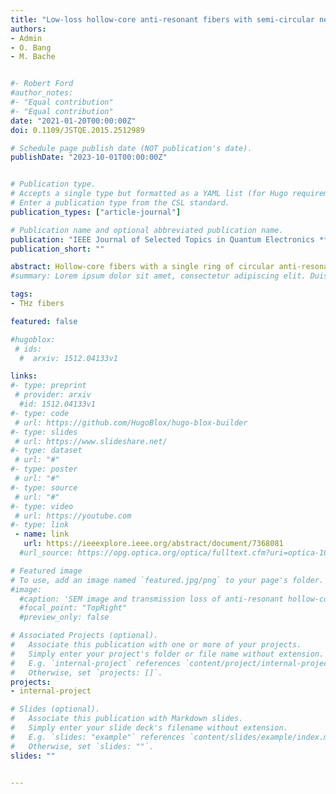 ```yaml
---
title: "Low-loss hollow-core anti-resonant fibers with semi-circular nested tubes"
authors:
- Admin
- O. Bang
- M. Bache


#- Robert Ford
#author_notes:
#- "Equal contribution"
#- "Equal contribution"
date: "2021-01-20T00:00:00Z"
doi: 0.1109/JSTQE.2015.2512989

# Schedule page publish date (NOT publication's date).
publishDate: "2023-10-01T00:00:00Z"


# Publication type.
# Accepts a single type but formatted as a YAML list (for Hugo requirements).
# Enter a publication type from the CSL standard.
publication_types: ["article-journal"]

# Publication name and optional abbreviated publication name.
publication: "IEEE Journal of Selected Topics in Quantum Electronics **22**, 156 (2015)"
publication_short: ""

abstract: Hollow-core fibers with a single ring of circular anti-resonant tubes as the cladding provide a simple way of getting a negative-curvature hollow core, resulting in broadband low-loss transmission with little power overlap in the glass. These fibers show a significant improvement in loss performance if the anti-resonant tubes have nested tubes inside them, and here we investigate the role of the shape and position of these nested elements. By allowing the circular nested elements to become semi-circular, we selectively change the position or curvature of the nested elements. We find that the loss performance is quite insensitive to the curvature of the nested element, while the distance from the core boundary to the outer perimeter of the nested element is much more critical. Interestingly, the additional freedom of the semi-circular nested elements allows optimizing them for a better loss performance than the ideal full-circle design.
#summary: Lorem ipsum dolor sit amet, consectetur adipiscing elit. Duis posuere tellus ac convallis placerat. Proin tincidunt magna sed ex sollicitudin condimentum.

tags:
- THz fibers

featured: false

#hugoblox:
 # ids:
  #  arxiv: 1512.04133v1

links:
#- type: preprint
 # provider: arxiv
  #id: 1512.04133v1
#- type: code
 # url: https://github.com/HugoBlox/hugo-blox-builder
#- type: slides
 # url: https://www.slideshare.net/
#- type: dataset
 # url: "#"
#- type: poster
 # url: "#"
#- type: source
 # url: "#"
#- type: video
 # url: https://youtube.com
#- type: link
 - name: link
   url: https://ieeexplore.ieee.org/abstract/document/7368081
  #url_source: https://opg.optica.org/optica/fulltext.cfm?uri=optica-10-10-1253

# Featured image
# To use, add an image named `featured.jpg/png` to your page's folder. 
#image:
  #caption: 'SEM image and transmission loss of anti-resonant hollow-core fiber'
  #focal_point: "TopRight"
  #preview_only: false

# Associated Projects (optional).
#   Associate this publication with one or more of your projects.
#   Simply enter your project's folder or file name without extension.
#   E.g. `internal-project` references `content/project/internal-project/index.md`.
#   Otherwise, set `projects: []`.
projects:
- internal-project

# Slides (optional).
#   Associate this publication with Markdown slides.
#   Simply enter your slide deck's filename without extension.
#   E.g. `slides: "example"` references `content/slides/example/index.md`.
#   Otherwise, set `slides: ""`.
slides: ""


---
```

